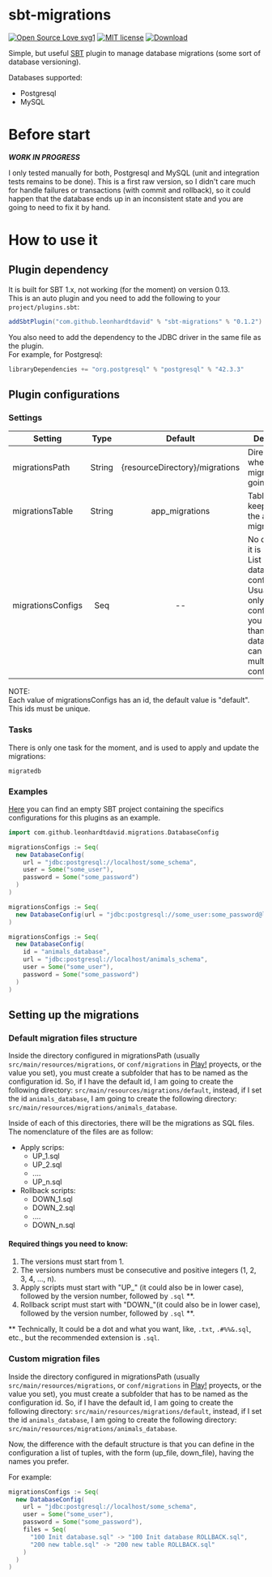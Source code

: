# sbt-migrations

[![Open Source Love svg1](https://badges.frapsoft.com/os/v1/open-source.svg?v=103)](https://github.com/ellerbrock/open-source-badges/)
[![MIT license](https://img.shields.io/badge/License-MIT-blue.svg)](https://david-leonhardt.mit-license.org/)
[![Download](https://api.bintray.com/packages/leonhardtdavid/sbt-plugins/sbt-migrations/images/download.svg)](https://bintray.com/leonhardtdavid/sbt-plugins/sbt-migrations/_latestVersion)

Simple, but useful [SBT](https://www.scala-sbt.org/) plugin to manage database migrations (some sort of database versioning).

Databases supported:

* Postgresql
* MySQL

# Before start

_**WORK IN PROGRESS**_

I only tested manually for both, Postgresql and MySQL (unit and integration tests remains to be done).
This is a first raw version, so I didn't care much for handle failures or transactions (with commit and rollback),
so it could happen that the database ends up in an inconsistent state and you are going to need to fix it by hand.


# How to use it

## Plugin dependency

It is built for SBT 1.x, not working (for the moment) on version 0.13.  
This is an auto plugin and you need to add the following to your `project/plugins.sbt`:

```sbt
addSbtPlugin("com.github.leonhardtdavid" % "sbt-migrations" % "0.1.2")
```

You also need to add the dependency to the JDBC driver in the same file as the plugin.  
For example, for Postgresql:

```sbt
libraryDependencies += "org.postgresql" % "postgresql" % "42.3.3"
```

## Plugin configurations

### Settings

| Setting           |  Type  |            Default             | Description                                                                                                                                                                  |
|-------------------|:------:|:------------------------------:|------------------------------------------------------------------------------------------------------------------------------------------------------------------------------|
| migrationsPath    | String | {resourceDirectory}/migrations | Directory where the migrations are going to be.                                                                                                                              |
| migrationsTable   | String |         app_migrations         | Table name to keep track of the applied migrations.                                                                                                                          |
| migrationsConfigs |  Seq   |               --               | No default, so it is required. List of database configurations. Usually it has only one config, but if you have more than one database, you can set multiple configurations. |

NOTE:  
Each value of migrationsConfigs has an id, the default value is "default". This ids must be unique.

### Tasks

There is only one task for the moment, and is used to apply and update the migrations:

```
migratedb
```

### Examples

[Here](/Example) you can find an empty SBT project containing the specifics configurations for this plugins as an example.

```sbt
import com.github.leonhardtdavid.migrations.DatabaseConfig

migrationsConfigs := Seq(
  new DatabaseConfig(
    url = "jdbc:postgresql://localhost/some_schema",
    user = Some("some_user"),
    password = Some("some_password")
  )
)

migrationsConfigs := Seq(
  new DatabaseConfig(url = "jdbc:postgresql://some_user:some_password@localhost/some_schema")
)

migrationsConfigs := Seq(
  new DatabaseConfig(
    id = "animals_database",
    url = "jdbc:postgresql://localhost/animals_schema",
    user = Some("some_user"),
    password = Some("some_password")
  )
)
```

## Setting up the migrations

### Default migration files structure

Inside the directory configured in migrationsPath (usually `src/main/resources/migrations`, or `conf/migrations` in [Play!](https://www.playframework.com/) proyects, or the value you set),
you must create a subfolder that has to be named as the configuration id. So, if I have the default id, I am going to create the following directory: `src/main/resources/migrations/default`,
instead, if I set the id `animals_database`, I am going to create the following directory: `src/main/resources/migrations/animals_database`.

Inside of each of this directories, there will be the migrations as SQL files.  
The nomenclature of the files are as follow:

* Apply scrips:
  - UP_1.sql
  - UP_2.sql
  - ....
  - UP_n.sql
* Rollback scripts:
  - DOWN_1.sql
  - DOWN_2.sql
  - ....
  - DOWN_n.sql

#### Required things you need to know:

1. The versions must start from 1.
1. The versions numbers must be consecutive and positive integers (1, 2, 3, 4, ..., n).
1. Apply scripts must start with "UP_" (it could also be in lower case), followed by the version number, followed by `.sql` **.
1. Rollback script must start with "DOWN_"(it could also be in lower case), followed by the version number, followed by `.sql` **.

** Technically, It could be a dot and what you want, like, `.txt`, `.#%%&.sql`, etc., but the recommended extension is `.sql`.

### Custom migration files

Inside the directory configured in migrationsPath (usually `src/main/resources/migrations`, or `conf/migrations` in [Play!](https://www.playframework.com/) proyects, or the value you set),
you must create a subfolder that has to be named as the configuration id. So, if I have the default id, I am going to create the following directory: `src/main/resources/migrations/default`,
instead, if I set the id `animals_database`, I am going to create the following directory: `src/main/resources/migrations/animals_database`.

Now, the difference with the default structure is that you can define in the configuration a list of tuples, with the form (up_file, down_file), having the names you prefer.

For example:

```scala
migrationsConfigs := Seq(
  new DatabaseConfig(
    url = "jdbc:postgresql://localhost/some_schema",
    user = Some("some_user"),
    password = Some("some_password"),
    files = Seq(
      "100 Init database.sql" -> "100 Init database ROLLBACK.sql",
      "200 new table.sql" -> "200 new table ROLLBACK.sql"
    )
  )
)
```
